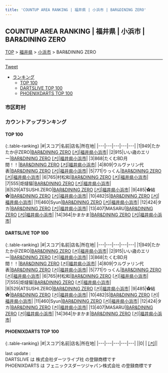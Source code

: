```yaml
---
title: 'COUNTUP AREA RANKING | 福井県 | 小浜市 | BAR&DINING ZERO'
---
```

## COUNTUP AREA RANKING | 福井県 | 小浜市 | BAR&DINING ZERO

[TOP](/darts/rank/) > [福井県](/darts/rank/福井県/) > [小浜市](/darts/rank/福井県/小浜市/) > BAR&DINING ZERO

___

<a href="https://twitter.com/share?ref_src=twsrc%5Etfw" data-text="COUNTUP AREA RANKING | 福井県小浜市BAR&DINING ZERO" class="twitter-share-button" data-hashtags="DARTSLIVE,PHOENIXDARTS,darts,ダーツ" data-show-count="false">Tweet</a>

* [ランキング](#カウントアップランキング)
    * [TOP 100](#top-100)
    * [DARTSLIVE TOP 100](#dartslive-top-100)
    * [PHOENIXDARTS TOP 100](#phoenixdarts-top-100)

### 市区町村

<ul>

</ul>

### カウントアップランキング

#### TOP 100



{:.table-ranking}
|#|スコア|名前|店名|所在地|
|---|---|---|---|---|
|1|949|<span class="rank-name-dl">たかたか＠ZERO</span>|<a href="/darts/rank/shops/af8976ad9649595a774c926eb736cb5a.html">BAR&DINING ZERO</a> <a href="https://search.dartslive.com/jp/shop/af8976ad9649595a774c926eb736cb5a">[↗]</a>|<a href="/darts/rank/福井県/小浜市">福井県小浜市</a>|
|2|915|<span class="rank-name-dl">いい歳のエリー</span>|<a href="/darts/rank/shops/af8976ad9649595a774c926eb736cb5a.html">BAR&DINING ZERO</a> <a href="https://search.dartslive.com/jp/shop/af8976ad9649595a774c926eb736cb5a">[↗]</a>|<a href="/darts/rank/福井県/小浜市">福井県小浜市</a>|
|3|868|<span class="rank-name-dl">たくむBD月間！！</span>|<a href="/darts/rank/shops/af8976ad9649595a774c926eb736cb5a.html">BAR&DINING ZERO</a> <a href="https://search.dartslive.com/jp/shop/af8976ad9649595a774c926eb736cb5a">[↗]</a>|<a href="/darts/rank/福井県/小浜市">福井県小浜市</a>|
|4|809|<span class="rank-name-dl">ウルヴァリン代表</span>|<a href="/darts/rank/shops/af8976ad9649595a774c926eb736cb5a.html">BAR&DINING ZERO</a> <a href="https://search.dartslive.com/jp/shop/af8976ad9649595a774c926eb736cb5a">[↗]</a>|<a href="/darts/rank/福井県/小浜市">福井県小浜市</a>|
|5|771|<span class="rank-name-dl">りっくん</span>|<a href="/darts/rank/shops/af8976ad9649595a774c926eb736cb5a.html">BAR&DINING ZERO</a> <a href="https://search.dartslive.com/jp/shop/af8976ad9649595a774c926eb736cb5a">[↗]</a>|<a href="/darts/rank/福井県/小浜市">福井県小浜市</a>|
|6|765|<span class="rank-name-dl">村松和</span>|<a href="/darts/rank/shops/af8976ad9649595a774c926eb736cb5a.html">BAR&DINING ZERO</a> <a href="https://search.dartslive.com/jp/shop/af8976ad9649595a774c926eb736cb5a">[↗]</a>|<a href="/darts/rank/福井県/小浜市">福井県小浜市</a>|
|7|555|<span class="rank-name-dl">炬燵猫</span>|<a href="/darts/rank/shops/af8976ad9649595a774c926eb736cb5a.html">BAR&DINING ZERO</a> <a href="https://search.dartslive.com/jp/shop/af8976ad9649595a774c926eb736cb5a">[↗]</a>|<a href="/darts/rank/福井県/小浜市">福井県小浜市</a>|
|8|529|<span class="rank-name-dl">ATSUSHI.ZERO</span>|<a href="/darts/rank/shops/af8976ad9649595a774c926eb736cb5a.html">BAR&DINING ZERO</a> <a href="https://search.dartslive.com/jp/shop/af8976ad9649595a774c926eb736cb5a">[↗]</a>|<a href="/darts/rank/福井県/小浜市">福井県小浜市</a>|
|9|485|<span class="rank-name-dl">✿結✿</span>|<a href="/darts/rank/shops/af8976ad9649595a774c926eb736cb5a.html">BAR&DINING ZERO</a> <a href="https://search.dartslive.com/jp/shop/af8976ad9649595a774c926eb736cb5a">[↗]</a>|<a href="/darts/rank/福井県/小浜市">福井県小浜市</a>|
|10|482|<span class="rank-name-dl">S</span>|<a href="/darts/rank/shops/af8976ad9649595a774c926eb736cb5a.html">BAR&DINING ZERO</a> <a href="https://search.dartslive.com/jp/shop/af8976ad9649595a774c926eb736cb5a">[↗]</a>|<a href="/darts/rank/福井県/小浜市">福井県小浜市</a>|
|11|460|<span class="rank-name-dl">Syun</span>|<a href="/darts/rank/shops/af8976ad9649595a774c926eb736cb5a.html">BAR&DINING ZERO</a> <a href="https://search.dartslive.com/jp/shop/af8976ad9649595a774c926eb736cb5a">[↗]</a>|<a href="/darts/rank/福井県/小浜市">福井県小浜市</a>|
|12|424|<span class="rank-name-dl">タカ</span>|<a href="/darts/rank/shops/af8976ad9649595a774c926eb736cb5a.html">BAR&DINING ZERO</a> <a href="https://search.dartslive.com/jp/shop/af8976ad9649595a774c926eb736cb5a">[↗]</a>|<a href="/darts/rank/福井県/小浜市">福井県小浜市</a>|
|13|407|<span class="rank-name-dl">MASARU</span>|<a href="/darts/rank/shops/af8976ad9649595a774c926eb736cb5a.html">BAR&DINING ZERO</a> <a href="https://search.dartslive.com/jp/shop/af8976ad9649595a774c926eb736cb5a">[↗]</a>|<a href="/darts/rank/福井県/小浜市">福井県小浜市</a>|
|14|364|<span class="rank-name-dl">かまかま</span>|<a href="/darts/rank/shops/af8976ad9649595a774c926eb736cb5a.html">BAR&DINING ZERO</a> <a href="https://search.dartslive.com/jp/shop/af8976ad9649595a774c926eb736cb5a">[↗]</a>|<a href="/darts/rank/福井県/小浜市">福井県小浜市</a>|


#### DARTSLIVE TOP 100



{:.table-ranking}
|#|スコア|名前|店名|所在地|
|---|---|---|---|---|
|1|949|<span class="rank-name-dl">たかたか＠ZERO</span>|<a href="/darts/rank/shops/af8976ad9649595a774c926eb736cb5a.html">BAR&DINING ZERO</a> <a href="https://search.dartslive.com/jp/shop/af8976ad9649595a774c926eb736cb5a">[↗]</a>|<a href="/darts/rank/福井県/小浜市">福井県小浜市</a>|
|2|915|<span class="rank-name-dl">いい歳のエリー</span>|<a href="/darts/rank/shops/af8976ad9649595a774c926eb736cb5a.html">BAR&DINING ZERO</a> <a href="https://search.dartslive.com/jp/shop/af8976ad9649595a774c926eb736cb5a">[↗]</a>|<a href="/darts/rank/福井県/小浜市">福井県小浜市</a>|
|3|868|<span class="rank-name-dl">たくむBD月間！！</span>|<a href="/darts/rank/shops/af8976ad9649595a774c926eb736cb5a.html">BAR&DINING ZERO</a> <a href="https://search.dartslive.com/jp/shop/af8976ad9649595a774c926eb736cb5a">[↗]</a>|<a href="/darts/rank/福井県/小浜市">福井県小浜市</a>|
|4|809|<span class="rank-name-dl">ウルヴァリン代表</span>|<a href="/darts/rank/shops/af8976ad9649595a774c926eb736cb5a.html">BAR&DINING ZERO</a> <a href="https://search.dartslive.com/jp/shop/af8976ad9649595a774c926eb736cb5a">[↗]</a>|<a href="/darts/rank/福井県/小浜市">福井県小浜市</a>|
|5|771|<span class="rank-name-dl">りっくん</span>|<a href="/darts/rank/shops/af8976ad9649595a774c926eb736cb5a.html">BAR&DINING ZERO</a> <a href="https://search.dartslive.com/jp/shop/af8976ad9649595a774c926eb736cb5a">[↗]</a>|<a href="/darts/rank/福井県/小浜市">福井県小浜市</a>|
|6|765|<span class="rank-name-dl">村松和</span>|<a href="/darts/rank/shops/af8976ad9649595a774c926eb736cb5a.html">BAR&DINING ZERO</a> <a href="https://search.dartslive.com/jp/shop/af8976ad9649595a774c926eb736cb5a">[↗]</a>|<a href="/darts/rank/福井県/小浜市">福井県小浜市</a>|
|7|555|<span class="rank-name-dl">炬燵猫</span>|<a href="/darts/rank/shops/af8976ad9649595a774c926eb736cb5a.html">BAR&DINING ZERO</a> <a href="https://search.dartslive.com/jp/shop/af8976ad9649595a774c926eb736cb5a">[↗]</a>|<a href="/darts/rank/福井県/小浜市">福井県小浜市</a>|
|8|529|<span class="rank-name-dl">ATSUSHI.ZERO</span>|<a href="/darts/rank/shops/af8976ad9649595a774c926eb736cb5a.html">BAR&DINING ZERO</a> <a href="https://search.dartslive.com/jp/shop/af8976ad9649595a774c926eb736cb5a">[↗]</a>|<a href="/darts/rank/福井県/小浜市">福井県小浜市</a>|
|9|485|<span class="rank-name-dl">✿結✿</span>|<a href="/darts/rank/shops/af8976ad9649595a774c926eb736cb5a.html">BAR&DINING ZERO</a> <a href="https://search.dartslive.com/jp/shop/af8976ad9649595a774c926eb736cb5a">[↗]</a>|<a href="/darts/rank/福井県/小浜市">福井県小浜市</a>|
|10|482|<span class="rank-name-dl">S</span>|<a href="/darts/rank/shops/af8976ad9649595a774c926eb736cb5a.html">BAR&DINING ZERO</a> <a href="https://search.dartslive.com/jp/shop/af8976ad9649595a774c926eb736cb5a">[↗]</a>|<a href="/darts/rank/福井県/小浜市">福井県小浜市</a>|
|11|460|<span class="rank-name-dl">Syun</span>|<a href="/darts/rank/shops/af8976ad9649595a774c926eb736cb5a.html">BAR&DINING ZERO</a> <a href="https://search.dartslive.com/jp/shop/af8976ad9649595a774c926eb736cb5a">[↗]</a>|<a href="/darts/rank/福井県/小浜市">福井県小浜市</a>|
|12|424|<span class="rank-name-dl">タカ</span>|<a href="/darts/rank/shops/af8976ad9649595a774c926eb736cb5a.html">BAR&DINING ZERO</a> <a href="https://search.dartslive.com/jp/shop/af8976ad9649595a774c926eb736cb5a">[↗]</a>|<a href="/darts/rank/福井県/小浜市">福井県小浜市</a>|
|13|407|<span class="rank-name-dl">MASARU</span>|<a href="/darts/rank/shops/af8976ad9649595a774c926eb736cb5a.html">BAR&DINING ZERO</a> <a href="https://search.dartslive.com/jp/shop/af8976ad9649595a774c926eb736cb5a">[↗]</a>|<a href="/darts/rank/福井県/小浜市">福井県小浜市</a>|
|14|364|<span class="rank-name-dl">かまかま</span>|<a href="/darts/rank/shops/af8976ad9649595a774c926eb736cb5a.html">BAR&DINING ZERO</a> <a href="https://search.dartslive.com/jp/shop/af8976ad9649595a774c926eb736cb5a">[↗]</a>|<a href="/darts/rank/福井県/小浜市">福井県小浜市</a>|


#### PHOENIXDARTS TOP 100



{:.table-ranking}
|#|スコア|名前|店名|所在地|
|---|---|---|---|---|
||0|<span class="rank-name-dl"> </span>|<a href="/darts/rank/shops/.html"></a> <a href="">[↗]</a>|<a href="/darts/rank//"></a>|


<div class="footer border-top border-gray-light mt-5 pt-3 text-right text-gray">
    last update : <span style="font-weight: italic" id="foot_last_modified"></span><br />
    DARTSLIVE は 株式会社ダーツライブ社 の登録商標です<br />
    PHOENIXDARTS は フェニックスダーツジャパン株式会社 の登録商標です<br />
</div>

<script src="https://cdnjs.cloudflare.com/ajax/libs/jquery.tablesorter/2.31.3/js/jquery.tablesorter.min.js" integrity="sha512-qzgd5cYSZcosqpzpn7zF2ZId8f/8CHmFKZ8j7mU4OUXTNRd5g+ZHBPsgKEwoqxCtdQvExE5LprwwPAgoicguNg==" crossorigin="anonymous" referrerpolicy="no-referrer"></script>
<link rel="stylesheet" href="https://cdnjs.cloudflare.com/ajax/libs/jquery.tablesorter/2.31.3/css/theme.default.min.css" integrity="sha512-wghhOJkjQX0Lh3NSWvNKeZ0ZpNn+SPVXX1Qyc9OCaogADktxrBiBdKGDoqVUOyhStvMBmJQ8ZdMHiR3wuEq8+w==" crossorigin="anonymous" referrerpolicy="no-referrer" />
<script>
$(function() {
    $(".table-ranking").tablesorter({sortList:[[0, 0]]});
    $("#foot_last_modified").text(formatDate(new Date(document.lastModified), 'yyyy-MM-dd HH:mm:ss'));
});
</script>

<script async src="https://platform.twitter.com/widgets.js" charset="utf-8"></script>